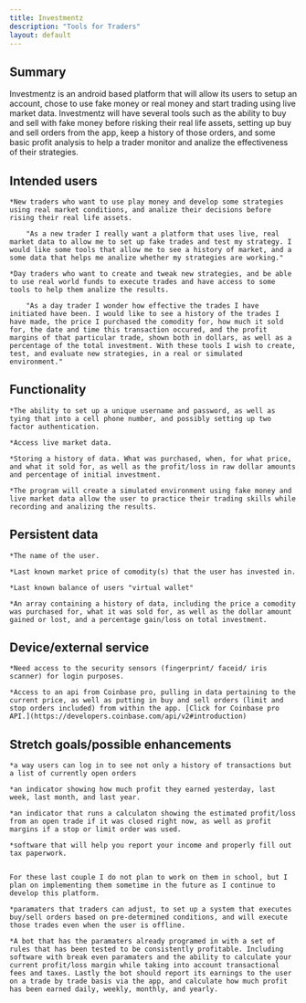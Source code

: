 ```yaml
---
title: Investmentz
description: "Tools for Traders"
layout: default
---
```


## Summary

Investmentz is an android based platform that will allow its users to setup an account, chose to use fake money or real money and start trading using live market data. Investmentz will have several tools such as the ability to buy and sell with fake money before risking their real life assets, setting up buy and sell orders from the app, keep a history of those orders, and some basic profit analysis to help a trader monitor and analize the effectiveness of their strategies. 

## Intended users
		
	*New traders who want to use play money and develop some strategies using real market conditions, and analize their decisions before rising their real life assets. 
	
		"As a new trader I really want a platform that uses live, real market data to allow me to set up fake trades and test my strategy. I would like some tools that allow me to see a history of market, and a some data that helps me analize whether my strategies are working."
	
	*Day traders who want to create and tweak new strategies, and be able to use real world funds to execute trades and have access to some tools to help them analize the results. 
	
		"As a day trader I wonder how effective the trades I have initiated have been. I would like to see a history of the trades I have made, the price I purchased the comodity for, how much it sold for, the date and time this transaction occured, and the profit margins of that particular trade, shown both in dollars, as well as a percentage of the total investment. With these tools I wish to create, test, and evaluate new strategies, in a real or simulated environment." 
	
	
## Functionality

	*The ability to set up a unique username and password, as well as tying that into a cell phone number, and possibly setting up two factor authentication. 
	
	*Access live market data.
	
	*Storing a history of data. What was purchased, when, for what price, and what it sold for, as well as the profit/loss in raw dollar amounts and percentage of initial investment. 
	
	*The program will create a simulated environment using fake money and live market data allow the user to practice their trading skills while recording and analizing the results. 

## Persistent data 
	
	*The name of the user.
	
	*Last known market price of comodity(s) that the user has invested in. 
	
	*Last known balance of users "virtual wallet"
	
	*An array containing a history of data, including the price a comodity was purchased for, what it was sold for, as well as the dollar amount gained or lost, and a percentage gain/loss on total investment. 

    
## Device/external service

	*Need access to the security sensors (fingerprint/ faceid/ iris scanner) for login purposes.
	
	*Access to an api from Coinbase pro, pulling in data pertaining to the current price, as well as putting in buy and sell orders (limit and stop orders included) from within the app. [Click for Coinbase pro API.](https://developers.coinbase.com/api/v2#introduction) 
	

## Stretch goals/possible enhancements 
	
	*a way users can log in to see not only a history of transactions but a list of currently open orders
	
	*an indicator showing how much profit they earned yesterday, last week, last month, and last year.
	
	*an indicator that runs a calculaton showing the estimated profit/loss from an open trade if it was closed right now, as well as profit margins if a stop or limit order was used. 
	
	*software that will help you report your income and properly fill out tax paperwork. 


	For these last couple I do not plan to work on them in school, but I plan on implementing them sometime in the future as I continue to develop this platform. 
	
	*paramaters that traders can adjust, to set up a system that executes buy/sell orders based on pre-determined conditions, and will execute those trades even when the user is offline. 
	
	*A bot that has the paramaters already programed in with a set of rules that has been tested to be consistently profitable. Including software with break even paramaters and the ability to calculate your current profit/loss margin while taking into account transactional fees and taxes. Lastly the bot should report its earnings to the user on a trade by trade basis via the app, and calculate how much profit has been earned daily, weekly, monthly, and yearly. 